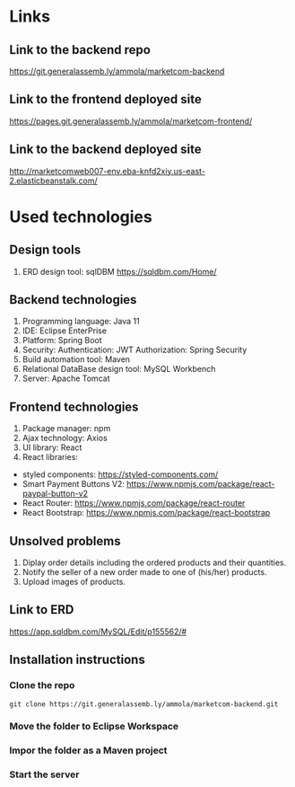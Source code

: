 # Links 
## Link to the backend repo
https://git.generalassemb.ly/ammola/marketcom-backend

## Link to the frontend deployed site
https://pages.git.generalassemb.ly/ammola/marketcom-frontend/

## Link to the backend deployed site
http://marketcomweb007-env.eba-knfd2xiy.us-east-2.elasticbeanstalk.com/

# Used technologies
## Design tools
1) ERD design tool: sqlDBM
https://sqldbm.com/Home/

## Backend technologies
1) Programming language: Java 11
2) IDE: Eclipse EnterPrise
3) Platform: Spring Boot 
4) Security: 
Authentication: JWT 
Authorization: Spring Security
5) Build automation tool: Maven
6) Relational DataBase design tool: MySQL Workbench
7) Server: Apache Tomcat

## Frontend technologies
1) Package manager: npm
2) Ajax technology: Axios
3) UI library: React
4) React libraries: 
- styled components: https://styled-components.com/
- Smart Payment Buttons V2: https://www.npmjs.com/package/react-paypal-button-v2
- React Router: https://www.npmjs.com/package/react-router
- React Bootstrap: https://www.npmjs.com/package/react-bootstrap

## Unsolved problems
1) Diplay order details including the ordered products and their quantities.
2) Notify the seller of a new order made to one of (his/her) products.
3) Upload images of products. 

## Link to ERD
https://app.sqldbm.com/MySQL/Edit/p155562/#

## Installation instructions
### Clone the repo
`git clone https://git.generalassemb.ly/ammola/marketcom-backend.git`

### Move the folder to Eclipse Workspace

### Impor the folder as a Maven project 

### Start the server 


